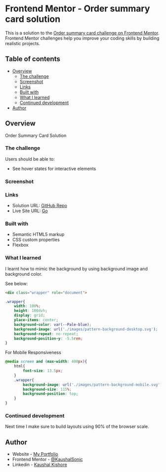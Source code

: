 # Frontend Mentor - Order summary card solution

This is a solution to the [Order summary card challenge on Frontend Mentor](https://www.frontendmentor.io/challenges/order-summary-component-QlPmajDUj). Frontend Mentor challenges help you improve your coding skills by building realistic projects. 

## Table of contents

- [Overview](#overview)
  - [The challenge](#the-challenge)
  - [Screenshot](#screenshot)
  - [Links](#links)
  - [Built with](#built-with)
  - [What I learned](#what-i-learned)
  - [Continued development](#continued-development)
- [Author](#author)



## Overview

Order Summary Card Solution

### The challenge

Users should be able to:

- See hover states for interactive elements

### Screenshot


### Links

- Solution URL: [GitHub Repo](https://github.com/KaushalSonic/Frontend-Mentor/tree/main/Newbie%20Challenges/order-summary-component)
- Live Site URL: [Go](https://order-summary-component-sigma-ten.vercel.app/)


### Built with

- Semantic HTML5 markup
- CSS custom properties
- Flexbox


### What I learned

I learnt how to mimic the background by using background image and background color.

See below:

```html
<div class="wrapper" role="document">
```
```css
.wrapper{
    width: 100%;
    height: 100dvh;
    display: grid;
    place-items: center;
    background-color: var(--Pale-blue);
    background-image: url('./images/pattern-background-desktop.svg');
    background-repeat: no-repeat;
    background-position-y: -5.5rem;
}
```
For Mobile Responsiveness

```css
@media screen and (max-width: 400px){
    html{
        font-size: 13.5px;
    }
    .wrapper{
        background-image: url('./images/pattern-background-mobile.svg');
        background-size: 115%;
        background-position: top;
    }
}
```

### Continued development

Next time I make sure to build layouts using 90% of the browser scale.


## Author

- Website - [My Portfolio](https://my-portfolio-one-one.vercel.app/)
- Frontend Mentor - [@KaushalSonic](https://www.frontendmentor.io/profile/KaushalSonic)
- Linkedin - [Kaushal Kishore](https://www.linkedin.com/in/kaushal-kishore-b373111a8/)

